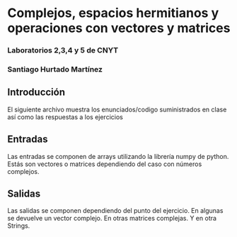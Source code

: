 
# Complejos, espacios hermitianos y operaciones con vectores y matrices 

### Laboratorios 2,3,4 y 5 de CNYT

### Santiago Hurtado Martínez

## Introducción

El siguiente archivo muestra los enunciados/codigo suministrados en clase así como las respuestas a los ejercicios


## Entradas

Las entradas se componen de arrays utilizando la librería numpy de python.
Estás son vectores o matrices dependiendo del caso con números complejos.

## Salidas

Las salidas se componen dependiendo del punto del ejercicio.
En algunas se devuelve un vector complejo.
En otras matrices complejas.
Y en otra Strings. 
